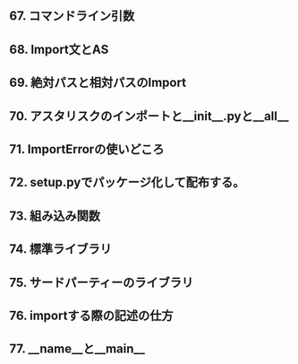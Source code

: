 ## 67. コマンドライン引数

## 68. Import文とAS

## 69. 絶対パスと相対パスのImport

## 70. アスタリスクのインポートと__init__.pyと__all__

## 71. ImportErrorの使いどころ

## 72. setup.pyでパッケージ化して配布する。

## 73. 組み込み関数

## 74. 標準ライブラリ

## 75. サードパーティーのライブラリ

## 76. importする際の記述の仕方

## 77. \_\_name__と__main__
